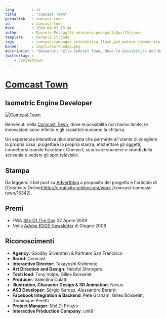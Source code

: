 ```yaml
---
lang        : it
title       : "Comcast Town"
permalink   : comcast-town
id          : comcast-town
date        : 2009-04-02 13:44
author      : Daniele Pelagatti <daniele.pelagatti@unit9.com>
template    : default.it.jade
tags        : comcast,campagna interattiva,flash,as3,motore isometrico
banner      : img/siteoftheday.png
description : "Benvenuti nella Comcast Town, dove le possibilità non hanno limite, le innovazioni sono infinite e gli scoiattoli suonano la chitarra."
twittertags : 
    - comcasttown
---
```


# [Comcast Town](http://www.unit9.com/project/comcast-town) #
## Isometric Engine Developer ##

[![](#{base}img/comcast-town-big.jpg "Comcast Town")](http://www.unit9.com/project/comcast-town)

Benvenuti nella [Comcast Town](http://www.comcasttown.com), dove le possibilità non hanno limite, le innovazioni sono infinite e gli scoiattoli suonano la chitarra. 

Un esperienza interattiva pluripremiata che permette all'utente di scegliere la propria casa, progettare la propria stanza, etichettare gli oggetti, connettersi tramite Facebook Connect, scaricare suonerie e sfondi della scrivania e vedere gli spot televisivi.

## Stampa ##

Da leggersi il bel post su
[Advertblog](http://www.adverblog.com/archives/003790.htm) a proposito del
progetto e l'articolo di [Creativity Online](http://creativity-online.com/work
/comcast-comcast-town/15342).

## Premi ##

  * FWA [Site Of The Day](http://www.thefwa.com/site/comcast-town/) 02 Aprile 2009
  * Nella [Adobe EDGE Newsletter](http://www.adobe.com/newsletters/edge/june2009/articles/article3/) di Giugno 2009

## Riconoscimenti ##

 * **Agency:** Goodby Silverstein & Partners San Francisco 
 * **Brand**: Comcast 
 * **Interactive Director**: Takayoshi Kishimoto 
 * **Art Direction and Design**: Helpful Strangers 
 * **Tech lead**: Tony Volpe, Gilles Boisselet 
 * **Producer**: Valentina Culatti 
 * **Illustration, Character Design & 3D Animation**: Nexus 
 * **AS3 Developer**: Sérgio Garcez, Alessandro Berardi 
 * **Facebook Integration & Backend**: Pete Graham, Gilles Boisselet, Dominique Peretti 
 * **Project Manager**: Mel Di Prinzio 
 * **Interactive Production Company**: unit9

